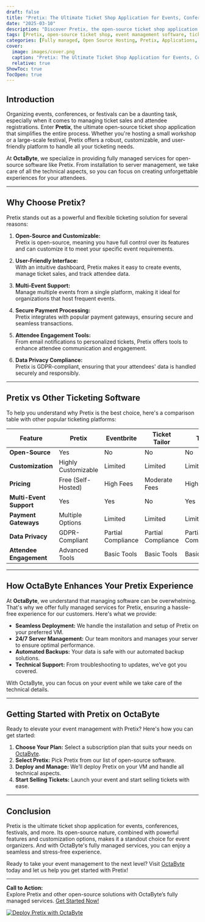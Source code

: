 ```yaml
---
draft: false
title: "Pretix: The Ultimate Ticket Shop Application for Events, Conferences, Festivals, and More"
date: "2025-03-10"
description: "Discover Pretix, the open-source ticket shop application designed for events, conferences, festivals, and more. Learn why Pretix is the go-to solution for seamless ticket sales, event management, and attendee engagement. Fully managed by OctaByte, Pretix ensures hassle-free deployment and technical support for your events."
tags: [Pretix, open-source ticket shop, event management software, ticket sales platform, conference ticketing, festival ticketing, OctaByte, managed open-source services, Pretix vs other ticketing software]
categories: [Fully managed, Open Source Hosting, Pretix, Applications, Crm Erp]
cover:
  image: images/cover.png
  caption: "Pretix: The Ultimate Ticket Shop Application for Events, Conferences, Festivals, and More"
  relative: true
ShowToc: true
TocOpen: true
---
```



## Introduction

Organizing events, conferences, or festivals can be a daunting task, especially when it comes to managing ticket sales and attendee registrations. Enter **Pretix**, the ultimate open-source ticket shop application that simplifies the entire process. Whether you're hosting a small workshop or a large-scale festival, Pretix offers a robust, customizable, and user-friendly platform to handle all your ticketing needs.

At **OctaByte**, we specialize in providing fully managed services for open-source software like Pretix. From installation to server management, we take care of all the technical aspects, so you can focus on creating unforgettable experiences for your attendees.

---

## Why Choose Pretix?

Pretix stands out as a powerful and flexible ticketing solution for several reasons:

1. **Open-Source and Customizable:**  
   Pretix is open-source, meaning you have full control over its features and can customize it to meet your specific event requirements.

2. **User-Friendly Interface:**  
   With an intuitive dashboard, Pretix makes it easy to create events, manage ticket sales, and track attendee data.

3. **Multi-Event Support:**  
   Manage multiple events from a single platform, making it ideal for organizations that host frequent events.

4. **Secure Payment Processing:**  
   Pretix integrates with popular payment gateways, ensuring secure and seamless transactions.

5. **Attendee Engagement Tools:**  
   From email notifications to personalized tickets, Pretix offers tools to enhance attendee communication and engagement.

6. **Data Privacy Compliance:**  
   Pretix is GDPR-compliant, ensuring that your attendees' data is handled securely and responsibly.

---

## Pretix vs Other Ticketing Software

To help you understand why Pretix is the best choice, here's a comparison table with other popular ticketing platforms:

| Feature                  | Pretix                  | Eventbrite              | Ticket Tailor           | Tito                   |
|--------------------------|-------------------------|-------------------------|-------------------------|------------------------|
| **Open-Source**          | Yes                     | No                      | No                      | No                     |
| **Customization**        | Highly Customizable     | Limited                 | Limited                 | Limited                |
| **Pricing**              | Free (Self-Hosted)      | High Fees               | Moderate Fees           | High Fees              |
| **Multi-Event Support**  | Yes                     | Yes                     | No                      | Yes                    |
| **Payment Gateways**     | Multiple Options        | Limited                 | Limited                 | Limited                |
| **Data Privacy**         | GDPR-Compliant          | Partial Compliance      | Partial Compliance      | Partial Compliance     |
| **Attendee Engagement**  | Advanced Tools          | Basic Tools             | Basic Tools             | Basic Tools            |

---

## How OctaByte Enhances Your Pretix Experience

At **OctaByte**, we understand that managing software can be overwhelming. That's why we offer fully managed services for Pretix, ensuring a hassle-free experience for our customers. Here's what we provide:

- **Seamless Deployment:** We handle the installation and setup of Pretix on your preferred VM.
- **24/7 Server Management:** Our team monitors and manages your server to ensure optimal performance.
- **Automated Backups:** Your data is safe with our automated backup solutions.
- **Technical Support:** From troubleshooting to updates, we’ve got you covered.

With OctaByte, you can focus on your event while we take care of the technical details.

---

## Getting Started with Pretix on OctaByte

Ready to elevate your event management with Pretix? Here's how you can get started:

1. **Choose Your Plan:** Select a subscription plan that suits your needs on [OctaByte](https://octabyte.io).
2. **Select Pretix:** Pick Pretix from our list of open-source software.
3. **Deploy and Manage:** We’ll deploy Pretix on your VM and handle all technical aspects.
4. **Start Selling Tickets:** Launch your event and start selling tickets with ease.

---

## Conclusion

Pretix is the ultimate ticket shop application for events, conferences, festivals, and more. Its open-source nature, combined with powerful features and customization options, makes it a standout choice for event organizers. And with OctaByte's fully managed services, you can enjoy a seamless and stress-free experience.

Ready to take your event management to the next level? Visit [OctaByte](https://octabyte.io) today and let us help you get started with Pretix!

---

**Call to Action:**  
Explore Pretix and other open-source solutions with OctaByte’s fully managed services. [Get Started Now!](https://octabyte.io)

[![Deploy Pretix with OctaByte](/images/deploy-on-octabyte.png)](https://octabyte.io/fully-managed-open-source-services/applications/crm-erp/pretix)